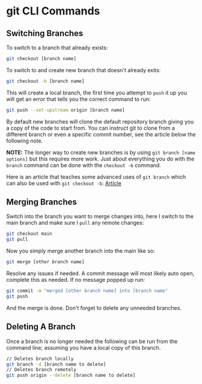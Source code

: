 # git CLI Commands

## Switching Branches

To switch to a branch that already exists:

```bash
git checkout [branch name]
```

To switch to and create new branch that doesn't already exits:

```bash
git checkout -b [branch name]
```

This will create a local branch, the first time you attempt to `push` it up you will get an error that tells you the correct command to run:

```bash
git push --set-upstream origin [branch name]
```

By default new branches will clone the default repository branch giving you a copy of the code to start from. You can instruct git to clone from a different branch or even a specific commit number, see the article below the following note.

**NOTE:** The longer way to create new branches is by using `git branch [name options]` but this requires more work. Just about everything you do with the `branch` command can be done with the `checkout -b` command.

Here is an article that teaches some advanced uses of `git branch` which can also be used with `git checkout -b`: [Article](https://www.git-tower.com/learn/git/faq/create-branch/)

## Merging Branches

Switch into the branch you want to merge changes into, here I switch to the main branch and make sure I `pull` any remote changes:

```bash
git checkout main
git pull
```

Now you simply merge another branch into the main like so:

```bash
git merge [other branch name]
```

Resolve any issues if needed. A commit message will most likely auto open, complete this as needed. If no message popped up run:

```bash
git commit -m "merged [other branch name] into [branch name"
git push
```

And the merge is done. Don't forget to delete any unneeded branches.

## Deleting A Branch

Once a branch is no longer needed the following can be run from the command line; assuming you have a local copy of this branch.

```bash
// Deletes branch locally
git branch -d [branch name to delete]
// Deletes branch remotely
git push origin --delete [branch name to delete]
```

